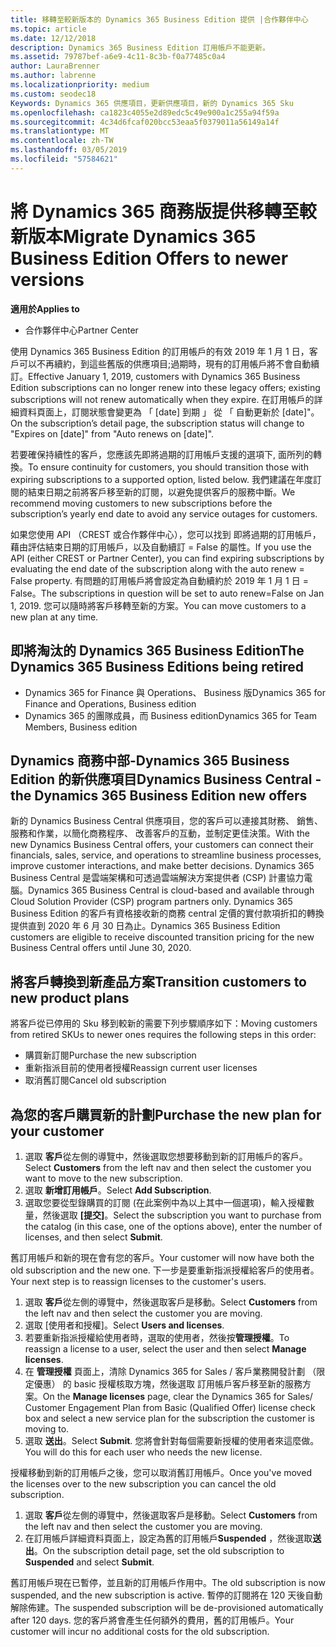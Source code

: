 ```yaml
---
title: 移轉至較新版本的 Dynamics 365 Business Edition 提供 |合作夥伴中心
ms.topic: article
ms.date: 12/12/2018
description: Dynamics 365 Business Edition 訂用帳戶不能更新。
ms.assetid: 79787bef-a6e9-4c11-8c3b-f0a77485c0a4
author: LauraBrenner
ms.author: labrenne
ms.localizationpriority: medium
ms.custom: seodec18
Keywords: Dynamics 365 供應項目，更新供應項目，新的 Dynamics 365 Sku
ms.openlocfilehash: ca1823c4055e2d89edc5c49e900a1c255a94f59a
ms.sourcegitcommit: 4c34d6fcaf020bcc53eaa5f0379011a56149a14f
ms.translationtype: MT
ms.contentlocale: zh-TW
ms.lasthandoff: 03/05/2019
ms.locfileid: "57584621"
---
```

# <a name="migrate-dynamics-365-business-edition-offers-to-newer-versions"></a><span data-ttu-id="85f4a-104">將 Dynamics 365 商務版提供移轉至較新版本</span><span class="sxs-lookup"><span data-stu-id="85f4a-104">Migrate Dynamics 365 Business Edition Offers to newer versions</span></span> 

<span data-ttu-id="85f4a-105">**適用於**</span><span class="sxs-lookup"><span data-stu-id="85f4a-105">**Applies to**</span></span>

- <span data-ttu-id="85f4a-106">合作夥伴中心</span><span class="sxs-lookup"><span data-stu-id="85f4a-106">Partner Center</span></span>

<span data-ttu-id="85f4a-107">使用 Dynamics 365 Business Edition 的訂用帳戶的有效 2019 年 1 月 1 日，客戶可以不再續約，到這些舊版的供應項目;過期時，現有的訂用帳戶將不會自動續訂。</span><span class="sxs-lookup"><span data-stu-id="85f4a-107">Effective January 1, 2019, customers with Dynamics 365 Business Edition subscriptions can no longer renew into these legacy offers; existing subscriptions will not renew automatically when they expire.</span></span> <span data-ttu-id="85f4a-108">在訂用帳戶的詳細資料頁面上，訂閱狀態會變更為 「 [date] 到期 」 從 「 自動更新於 [date]"。</span><span class="sxs-lookup"><span data-stu-id="85f4a-108">On the subscription’s detail page, the subscription status will change to "Expires on [date]" from "Auto renews on [date]".</span></span>

<span data-ttu-id="85f4a-109">若要確保持續性的客戶，您應該先即將過期的訂用帳戶支援的選項下, 面所列的轉換。</span><span class="sxs-lookup"><span data-stu-id="85f4a-109">To ensure continuity for customers, you should transition those with expiring subscriptions to a supported option, listed below.</span></span> <span data-ttu-id="85f4a-110">我們建議在年度訂閱的結束日期之前將客戶移至新的訂閱，以避免提供客戶的服務中斷。</span><span class="sxs-lookup"><span data-stu-id="85f4a-110">We recommend moving customers to new subscriptions before the subscription’s yearly end date to avoid any service outages for customers.</span></span>

<span data-ttu-id="85f4a-111">如果您使用 API （CREST 或合作夥伴中心），您可以找到 即將過期的訂用帳戶，藉由評估結束日期的訂用帳戶，以及自動續訂 = False 的屬性。</span><span class="sxs-lookup"><span data-stu-id="85f4a-111">If you use the API (either CREST or Partner Center), you can find expiring subscriptions by evaluating the end date of the subscription along with the auto renew = False property.</span></span> <span data-ttu-id="85f4a-112">有問題的訂用帳戶將會設定為自動續約於 2019 年 1 月 1 日 = False。</span><span class="sxs-lookup"><span data-stu-id="85f4a-112">The subscriptions in question will be set to auto renew=False on Jan 1, 2019.</span></span> <span data-ttu-id="85f4a-113">您可以隨時將客戶移轉至新的方案。</span><span class="sxs-lookup"><span data-stu-id="85f4a-113">You can move customers to a new plan at any time.</span></span> 

## <a name="the-dynamics-365-business-editions-being-retired"></a><span data-ttu-id="85f4a-114">即將淘汰的 Dynamics 365 Business Edition</span><span class="sxs-lookup"><span data-stu-id="85f4a-114">The Dynamics 365 Business Editions being retired</span></span>

- <span data-ttu-id="85f4a-115">Dynamics 365 for Finance 與 Operations、 Business 版</span><span class="sxs-lookup"><span data-stu-id="85f4a-115">Dynamics 365 for Finance and Operations, Business edition</span></span>
- <span data-ttu-id="85f4a-116">Dynamics 365 的團隊成員，而 Business edition</span><span class="sxs-lookup"><span data-stu-id="85f4a-116">Dynamics 365 for Team Members, Business edition</span></span>

## <a name="dynamics-business-central---the-dynamics-365-business-edition-new-offers"></a><span data-ttu-id="85f4a-117">Dynamics 商務中部-Dynamics 365 Business Edition 的新供應項目</span><span class="sxs-lookup"><span data-stu-id="85f4a-117">Dynamics Business Central - the Dynamics 365 Business Edition new offers</span></span>

<span data-ttu-id="85f4a-118">新的 Dynamics Business Central 供應項目，您的客戶可以連接其財務、 銷售、 服務和作業，以簡化商務程序、 改善客戶的互動，並制定更佳決策。</span><span class="sxs-lookup"><span data-stu-id="85f4a-118">With the new Dynamics Business Central offers, your customers can connect their financials, sales, service, and operations to streamline business processes, improve customer interactions, and make better decisions.</span></span> <span data-ttu-id="85f4a-119">Dynamics 365 Business Central 是雲端架構和可透過雲端解決方案提供者 (CSP) 計畫協力電腦。</span><span class="sxs-lookup"><span data-stu-id="85f4a-119">Dynamics 365 Business Central is cloud-based and available through Cloud Solution Provider (CSP) program partners only.</span></span>
<span data-ttu-id="85f4a-120">Dynamics 365 Business Edition 的客戶有資格接收新的商務 central 定價的實付款項折扣的轉換提供直到 2020 年 6 月 30 日為止。</span><span class="sxs-lookup"><span data-stu-id="85f4a-120">Dynamics 365 Business Edition customers are eligible to receive discounted transition pricing for the new Business Central offers until June 30, 2020.</span></span>

## <a name="transition-customers-to-new-product-plans"></a><span data-ttu-id="85f4a-121">將客戶轉換到新產品方案</span><span class="sxs-lookup"><span data-stu-id="85f4a-121">Transition customers to new product plans</span></span>

 <span data-ttu-id="85f4a-122">將客戶從已停用的 Sku 移到較新的需要下列步驟順序如下：</span><span class="sxs-lookup"><span data-stu-id="85f4a-122">Moving customers from retired SKUs to newer ones requires the following steps in this order:</span></span>

- <span data-ttu-id="85f4a-123">購買新訂閱</span><span class="sxs-lookup"><span data-stu-id="85f4a-123">Purchase the new subscription</span></span>
- <span data-ttu-id="85f4a-124">重新指派目前的使用者授權</span><span class="sxs-lookup"><span data-stu-id="85f4a-124">Reassign current user licenses</span></span>
- <span data-ttu-id="85f4a-125">取消舊訂閱</span><span class="sxs-lookup"><span data-stu-id="85f4a-125">Cancel old subscription</span></span>

## <a name="purchase-the-new-plan-for-your-customer"></a><span data-ttu-id="85f4a-126">為您的客戶購買新的計劃</span><span class="sxs-lookup"><span data-stu-id="85f4a-126">Purchase the new plan for your customer</span></span>

1. <span data-ttu-id="85f4a-127">選取 **客戶**從左側的導覽中，然後選取您想要移動到新的訂用帳戶的客戶。</span><span class="sxs-lookup"><span data-stu-id="85f4a-127">Select **Customers** from the left nav and then select the customer you want to move to the new subscription.</span></span>
2. <span data-ttu-id="85f4a-128">選取 **新增訂用帳戶**。</span><span class="sxs-lookup"><span data-stu-id="85f4a-128">Select **Add Subscription**.</span></span>
3. <span data-ttu-id="85f4a-129">選取您要從型錄購買的訂閱 (在此案例中為以上其中一個選項)，輸入授權數量，然後選取 **\[提交\]**。</span><span class="sxs-lookup"><span data-stu-id="85f4a-129">Select the subscription you want to purchase from the catalog (in this case, one of the options above), enter the number of licenses, and then select **Submit**.</span></span> 

<span data-ttu-id="85f4a-130">舊訂用帳戶和新的現在會有您的客戶。</span><span class="sxs-lookup"><span data-stu-id="85f4a-130">Your customer will now have both the old subscription and the new one.</span></span> <span data-ttu-id="85f4a-131">下一步是要重新指派授權給客戶的使用者。</span><span class="sxs-lookup"><span data-stu-id="85f4a-131">Your next step is to reassign licenses to the customer's users.</span></span>

1. <span data-ttu-id="85f4a-132">選取 **客戶**從左側的導覽中，然後選取客戶是移動。</span><span class="sxs-lookup"><span data-stu-id="85f4a-132">Select **Customers** from the left nav and then select the customer you are moving.</span></span>
2. <span data-ttu-id="85f4a-133">選取 \[使用者和授權\]。</span><span class="sxs-lookup"><span data-stu-id="85f4a-133">Select **Users and licenses**.</span></span>
3. <span data-ttu-id="85f4a-134">若要重新指派授權給使用者時，選取的使用者，然後按**管理授權**。</span><span class="sxs-lookup"><span data-stu-id="85f4a-134">To reassign a license to a user, select the user and then select **Manage licenses**.</span></span> 
4. <span data-ttu-id="85f4a-135">在 **管理授權** 頁面上，清除 Dynamics 365 for Sales / 客戶業務開發計劃 （限定優惠） 的 basic 授權核取方塊，然後選取 訂用帳戶客戶移至新的服務方案。</span><span class="sxs-lookup"><span data-stu-id="85f4a-135">On the **Manage licenses** page, clear the Dynamics 365 for Sales/ Customer Engagement Plan from Basic (Qualified Offer) license check box and select a new service plan for the subscription the customer is moving to.</span></span> 
5. <span data-ttu-id="85f4a-136">選取 **送出**。</span><span class="sxs-lookup"><span data-stu-id="85f4a-136">Select **Submit**.</span></span> <span data-ttu-id="85f4a-137">您將會針對每個需要新授權的使用者來這麼做。</span><span class="sxs-lookup"><span data-stu-id="85f4a-137">You will do this for each user who needs the new license.</span></span> 

<span data-ttu-id="85f4a-138">授權移動到新的訂用帳戶之後，您可以取消舊訂用帳戶。</span><span class="sxs-lookup"><span data-stu-id="85f4a-138">Once you've moved the licenses over to the new subscription you can cancel the old subscription.</span></span> 

1. <span data-ttu-id="85f4a-139">選取 **客戶**從左側的導覽中，然後選取客戶是移動。</span><span class="sxs-lookup"><span data-stu-id="85f4a-139">Select **Customers** from the left nav and then select the customer you are moving.</span></span>
2. <span data-ttu-id="85f4a-140">在訂用帳戶詳細資料頁面上，設定為舊的訂用帳戶**Suspended** ，然後選取**送出**。</span><span class="sxs-lookup"><span data-stu-id="85f4a-140">On the subscription detail page, set the old subscription to **Suspended** and select **Submit**.</span></span>

<span data-ttu-id="85f4a-141">舊訂用帳戶現在已暫停，並且新的訂用帳戶作用中。</span><span class="sxs-lookup"><span data-stu-id="85f4a-141">The old subscription is now suspended, and the new subscription is active.</span></span> <span data-ttu-id="85f4a-142">暫停的訂閱將在 120 天後自動解除佈建。</span><span class="sxs-lookup"><span data-stu-id="85f4a-142">The suspended subscription will be de-provisioned automatically after 120 days.</span></span> <span data-ttu-id="85f4a-143">您的客戶將會產生任何額外的費用，舊的訂用帳戶。</span><span class="sxs-lookup"><span data-stu-id="85f4a-143">Your customer will incur no additional costs for the old subscription.</span></span>